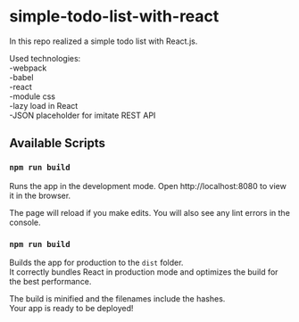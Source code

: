 # simple-todo-list-with-react
In this repo realized a simple todo list with React.js.

Used technologies:<br> 
-webpack<br>
-babel<br>
-react<br>
-module css<br>
-lazy load in React<br>
-JSON placeholder for imitate REST API<br>

## Available Scripts
### `npm run build`
Runs the app in the development mode.
Open http://localhost:8080 to view it in the browser.

The page will reload if you make edits.
You will also see any lint errors in the console.

### `npm run build`

Builds the app for production to the `dist` folder.<br>
It correctly bundles React in production mode and optimizes the build for the best performance.

The build is minified and the filenames include the hashes.<br>
Your app is ready to be deployed!
